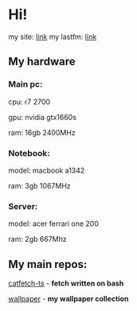 # Hi! 

my site: [link](https://tasory.is-a.dev/)
my lastfm: [link](https://www.last.fm/user/tasoryy)

## My hardware
### Main pc:
  cpu: r7 2700

  gpu: nvidia gtx1660s
  
  ram: 16gb 2400MHz
### Notebook:
  
  model: macbook a1342
  
  ram: 3gb 1067MHz

### Server:

  model: acer ferrari one 200
  
  ram: 2gb 667Mhz

## My main repos:
[catfetch-ts](https://github.com/tasory/catfetch-ts) - **fetch written on bash**

[wallpaper](https://github.com/tasory/wallpaper) - **my wallpaper collection**
